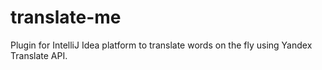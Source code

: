 # translate-me
Plugin for IntelliJ Idea platform to translate words on the fly using Yandex Translate API.
